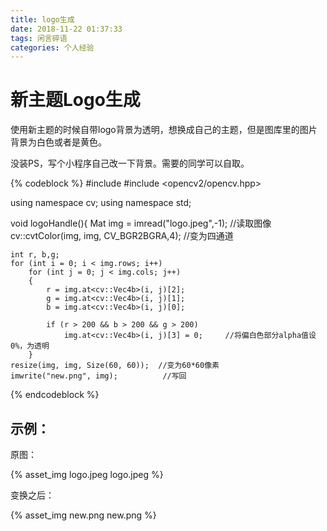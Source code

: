 ```yaml
---
title: logo生成
date: 2018-11-22 01:37:33
tags: 闲言碎语
categories: 个人经验
---
```


# 新主题Logo生成

使用新主题的时候自带logo背景为透明，想换成自己的主题，但是图库里的图片背景为白色或者是黄色。  

没装PS，写个小程序自己改一下背景。需要的同学可以自取。

{% codeblock %}
#include <iostream>
#include <opencv2/opencv.hpp>

using namespace cv;
using namespace std;

void logoHandle(){
	Mat img = imread("logo.jpeg",-1);         //读取图像
	cv::cvtColor(img, img, CV_BGR2BGRA,4);    //变为四通道

	
	int r, b,g;
	for (int i = 0; i < img.rows; i++)
		for (int j = 0; j < img.cols; j++)
		{
			r = img.at<cv::Vec4b>(i, j)[2];
			g = img.at<cv::Vec4b>(i, j)[1];
			b = img.at<cv::Vec4b>(i, j)[0];

			if (r > 200 && b > 200 && g > 200)
				img.at<cv::Vec4b>(i, j)[3] = 0;     //将偏白色部分alpha值设0%，为透明
		}
	resize(img, img, Size(60, 60));  //变为60*60像素
	imwrite("new.png", img);          //写回
{% endcodeblock %}

## 示例：
原图：  

{% asset_img logo.jpeg logo.jpeg %}

变换之后：  

{% asset_img new.png new.png %}